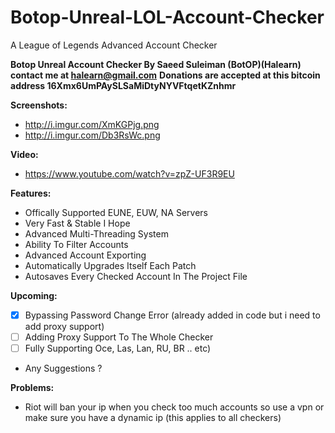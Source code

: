 # Botop-Unreal-LOL-Account-Checker
A League of Legends Advanced Account Checker

**Botop Unreal Account Checker By Saeed Suleiman (BotOP)(Halearn) contact me at halearn@gmail.com**
**Donations are accepted at this bitcoin address 16Xmx6UmPAySLSaMiDtyNYVFtqetKZnhmr**

**Screenshots:**
* http://i.imgur.com/XmKGPjg.png
* http://i.imgur.com/Db3RsWc.png

**Video:**
* https://www.youtube.com/watch?v=zpZ-UF3R9EU

**Features:** 
* Offically Supported EUNE, EUW, NA Servers
* Very Fast & Stable I Hope
* Advanced Multi-Threading System
* Ability To Filter Accounts
* Advanced Account Exporting
* Automatically Upgrades Itself Each Patch
* Autosaves Every Checked Account In The Project File


**Upcoming:**
- [X] Bypassing Password Change Error (already added in code but i need to add proxy support)
- [ ] Adding Proxy Support To The Whole Checker
- [ ] Fully Supporting Oce, Las, Lan, RU, BR .. etc)
* Any Suggestions ?

**Problems:**
* Riot will ban your ip when you check too much accounts so use a vpn or make sure you have a dynamic ip (this applies to all checkers)
